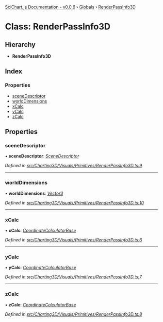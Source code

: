 [SciChart.js Documentation - v0.0.6](../README.md) › [Globals](../globals.md) › [RenderPassInfo3D](renderpassinfo3d.md)

# Class: RenderPassInfo3D

## Hierarchy

* **RenderPassInfo3D**

## Index

### Properties

* [sceneDescriptor](renderpassinfo3d.md#scenedescriptor)
* [worldDimensions](renderpassinfo3d.md#worlddimensions)
* [xCalc](renderpassinfo3d.md#xcalc)
* [yCalc](renderpassinfo3d.md#ycalc)
* [zCalc](renderpassinfo3d.md#zcalc)

## Properties

###  sceneDescriptor

• **sceneDescriptor**: *[SceneDescriptor](scenedescriptor.md)*

*Defined in [src/Charting3D/Visuals/Primitives/RenderPassInfo3D.ts:9](https://github.com/ABTSoftware/SciChart.Dev/blob/46671d21ce/Web/src/SciChart/src/Charting3D/Visuals/Primitives/RenderPassInfo3D.ts#L9)*

___

###  worldDimensions

• **worldDimensions**: *[Vector3](vector3.md)*

*Defined in [src/Charting3D/Visuals/Primitives/RenderPassInfo3D.ts:10](https://github.com/ABTSoftware/SciChart.Dev/blob/46671d21ce/Web/src/SciChart/src/Charting3D/Visuals/Primitives/RenderPassInfo3D.ts#L10)*

___

###  xCalc

• **xCalc**: *[CoordinateCalculatorBase](coordinatecalculatorbase.md)*

*Defined in [src/Charting3D/Visuals/Primitives/RenderPassInfo3D.ts:6](https://github.com/ABTSoftware/SciChart.Dev/blob/46671d21ce/Web/src/SciChart/src/Charting3D/Visuals/Primitives/RenderPassInfo3D.ts#L6)*

___

###  yCalc

• **yCalc**: *[CoordinateCalculatorBase](coordinatecalculatorbase.md)*

*Defined in [src/Charting3D/Visuals/Primitives/RenderPassInfo3D.ts:7](https://github.com/ABTSoftware/SciChart.Dev/blob/46671d21ce/Web/src/SciChart/src/Charting3D/Visuals/Primitives/RenderPassInfo3D.ts#L7)*

___

###  zCalc

• **zCalc**: *[CoordinateCalculatorBase](coordinatecalculatorbase.md)*

*Defined in [src/Charting3D/Visuals/Primitives/RenderPassInfo3D.ts:8](https://github.com/ABTSoftware/SciChart.Dev/blob/46671d21ce/Web/src/SciChart/src/Charting3D/Visuals/Primitives/RenderPassInfo3D.ts#L8)*
